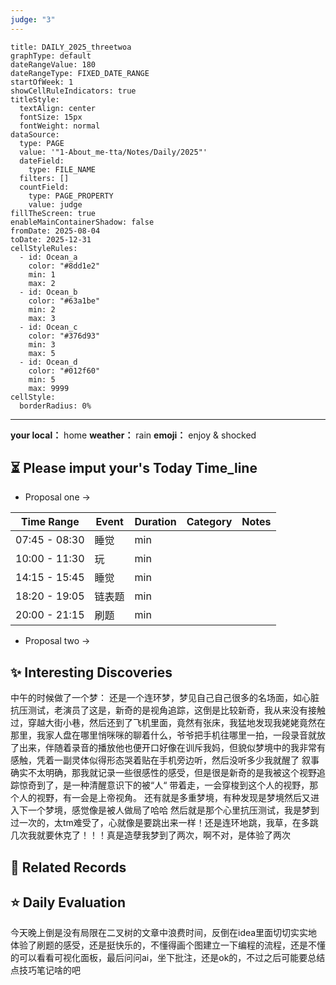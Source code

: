 ```yaml
---
judge: "3"
---
```

```contributionGraph
title: DAILY_2025_threetwoa
graphType: default
dateRangeValue: 180
dateRangeType: FIXED_DATE_RANGE
startOfWeek: 1
showCellRuleIndicators: true
titleStyle:
  textAlign: center
  fontSize: 15px
  fontWeight: normal
dataSource:
  type: PAGE
  value: '"1-About_me-tta/Notes/Daily/2025"'
  dateField:
    type: FILE_NAME
  filters: []
  countField:
    type: PAGE_PROPERTY
    value: judge
fillTheScreen: true
enableMainContainerShadow: false
fromDate: 2025-08-04
toDate: 2025-12-31
cellStyleRules:
  - id: Ocean_a
    color: "#8dd1e2"
    min: 1
    max: 2
  - id: Ocean_b
    color: "#63a1be"
    min: 2
    max: 3
  - id: Ocean_c
    color: "#376d93"
    min: 3
    max: 5
  - id: Ocean_d
    color: "#012f60"
    min: 5
    max: 9999
cellStyle:
  borderRadius: 0%

```
---


**your local：** home
**weather：**  rain
**emoji：**   enjoy & shocked




## ⏳  Please imput your's Today Time_line
- Proposal one -> 

| Time Range    | Event | Duration | Category | Notes |
| ------------- | ----- | -------- | -------- | ----- |
| 07:45 - 08:30 | 睡觉    | min      |          |       |
| 10:00 - 11:30 | 玩     | min      |          |       |
| 14:15 - 15:45 | 睡觉    | min      |          |       |
| 18:20 - 19:05 | 链表题   | min      |          |       |
| 20:00 - 21:15 | 刷题    | min      |          |       |
- Proposal two -> 
 


## ✨ Interesting Discoveries

中午的时候做了一个梦： 还是一个连环梦，梦见自己自己很多的名场面，如心脏抗压测试，老演员了这是，新奇的是视角追踪，这倒是比较新奇，我从来没有接触过，穿越大街小巷，然后还到了飞机里面，竟然有张床，我猛地发现我姥姥竟然在那里，我家人盘在哪里悄咪咪的聊着什么，爷爷把手机往哪里一拍，一段录音就放了出来，伴随着录音的播放他也便开口好像在训斥我妈，但貌似梦境中的我非常有感触，凭着一副灵体似得形态哭着贴在手机旁边听，然后没听多少我就醒了
叙事确实不太明确，那我就记录一些很感性的感受，但是很是新奇的是我被这个视野追踪惊奇到了，是一种清醒意识下的被“人“ 带着走，一会穿梭到这个人的视野，那个人的视野，有一会是上帝视角。
还有就是多重梦境，有种发现是梦境然后又进入下一个梦境，感觉像是被人做局了哈哈
然后就是那个心里抗压测试，我是梦到过一次的，太tm难受了，心就像是要跳出来一样！还是连环地跳，我草，在多跳几次我就要休克了！！！真是造孽我梦到了两次，啊不对，是体验了两次



## 🔗 Related Records





## ⭐ Daily Evaluation  

今天晚上倒是没有局限在二叉树的文章中浪费时间，反倒在idea里面切切实实地体验了刷题的感受，还是挺快乐的，不懂得画个图建立一下编程的流程，还是不懂的可以看看可视化面板，最后问问ai，坐下批注，还是ok的，不过之后可能要总结点技巧笔记啥的吧

















